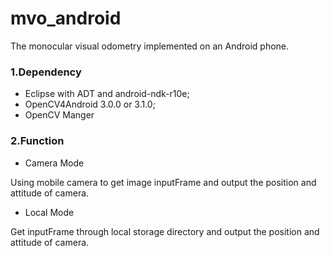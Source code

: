 # mvo_android
The monocular visual odometry implemented on an Android phone.
### 1.Dependency
* Eclipse with ADT and android-ndk-r10e;
* OpenCV4Android 3.0.0 or 3.1.0;
* OpenCV Manger

### 2.Function
* Camera Mode

Using mobile camera to get image inputFrame and output the position and attitude of camera.
* Local Mode

Get inputFrame through local storage directory and output the position and attitude of camera.

